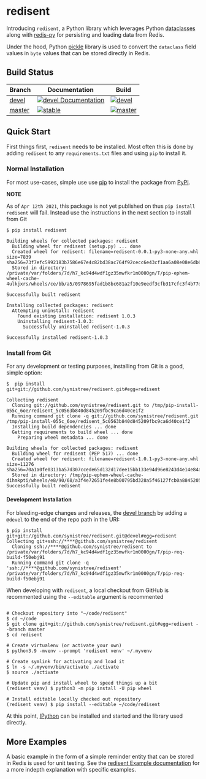 # redisent

Introducing `redisent`, a Python library which leverages Python [dataclasses](https://docs.python.org/3/library/dataclasses.html) along with [redis-py](https://github.com/andymccurdy/redis-py) for persisting and loading data from Redis.

Under the hood, Python [pickle](https://docs.python.org/3/library/pickle.html) library is used to convert the `dataclass` field values in `byte` values that can be stored directly in Redis.

## Build Status

| Branch | Documentation | Build |
|--------|---------------|-------|
| [devel](https://github.com/synistree/redisent/tree/devel) | [![devel Documentation](https://readthedocs.org/projects/redisent/badge/?version=latest)](https://redisent.readthedocs.io/en/latest/?badge=latest) | [![devel](https://travis-ci.com/synistree/redisent.svg?branch=devel)](https://travis-ci.com/synistree/redisent) |
| [master](https://github.com/synistree/redisent/tree/master) | [![stable](https://readthedocs.org/projects/redisent/badge/?version=latest)](https://redisent.readthedocs.io/en/latest/?badge=stable) | [![master](https://travis-ci.com/synistree/redisent.svg?branch=master)](https://travis-ci.com/synistree/redisent)

## Quick Start

First things first, `redisent` needs to be installed. Most often this is done by adding `redisent` to any `requirements.txt` files and using `pip` to install it.

### Normal Installation

For most use-cases, simple use use [pip](https://pip.pypa.io/en/stable/) to install the package from [PyPI](https://pypi.org/).

**NOTE**

As of `Apr 12th 2021`, this package is not yet published on thus `pip install redisent` will fail. Instead use the instructions in the next section to install from Git

```shell
$ pip install redisent

Building wheels for collected packages: redisent
  Building wheel for redisent (setup.py) ... done
  Created wheel for redisent: filename=redisent-0.0.1-py3-none-any.whl size=7839 sha256=73f7efc5992183b7586e67e4c82bd38ac764f92cecc6e43cf1aa6a08e08e6db6
  Stored in directory: /private/var/folders/7d/h7_kc94d4wdf1gz35mwfkr1m0000gn/T/pip-ephem-wheel-cache-4ulkjxrs/wheels/ce/bb/a5/0978695fad1b8bc681a2f10e9eedf3cfb317cfc3f4b77d7bde

Successfully built redisent

Installing collected packages: redisent
  Attempting uninstall: redisent
    Found existing installation: redisent 1.0.3
    Uninstalling redisent-1.0.3:
      Successfully uninstalled redisent-1.0.3

Successfully installed redisent-1.0.3
```

### Install from Git
For any development or testing purposes, installing from Git is a good, simple option:

```shell
$  pip install git+git://github.com/synistree/redisent.git#egg=redisent

Collecting redisent
  Cloning git://github.com/synistree/redisent.git to /tmp/pip-install-055c_6oe/redisent_5c0563b840d845209fbc9ca6d40ce1f2
  Running command git clone -q git://github.com/synistree/redisent.git /tmp/pip-install-055c_6oe/redisent_5c0563b840d845209fbc9ca6d40ce1f2
  Installing build dependencies ... done
  Getting requirements to build wheel ... done
    Preparing wheel metadata ... done

Building wheels for collected packages: redisent
  Building wheel for redisent (PEP 517) ... done
  Created wheel for redisent: filename=redisent-1.0.1-py3-none-any.whl size=11276 sha256=70a1a0fe0313ba57d307ccede65d132d17dee15bb133e94d96e8243d4e14e84a
  Stored in directory: /tmp/pip-ephem-wheel-cache-dihmkpti/wheels/e8/90/68/a3f4e72651fe4e8b00795bd328a5f46127fcb0a88452055fcd
Successfully built redisent
```

#### Development Installation

For bleeding-edge changes and releases, the [devel branch](https://github.com/synistree/redisent/tree/devel) by adding a `@devel` to the end of the repo path in the URI:

```shell
$ pip install git+git://github.com/synistree/redisent.git@devel#egg=redisent
Collecting git+ssh://****@github.com/synistree/redisent
  Cloning ssh://****@github.com/synistree/redisent to /private/var/folders/7d/h7_kc94d4wdf1gz35mwfkr1m0000gn/T/pip-req-build-f50ebj91
  Running command git clone -q 'ssh://****@github.com/synistree/redisent' /private/var/folders/7d/h7_kc94d4wdf1gz35mwfkr1m0000gn/T/pip-req-build-f50ebj91
```

When developing with `redisent`, a local checkout from GitHub is recommented using the `--editable` argument is recommented

```shell

# Checkout repository into "~/code/redisent"
$ cd ~/code
$ git clone git+git://github.com/synistree/redisent.git#egg=redisent --branch master
$ cd redisent

# Create virtualenv (or activate your own)
$ python3.9 -mvenv --prompt 'redisent venv' ~/.myvenv

# Create symlink for activating and load it
$ ln -s ~/.myvenv/bin/activate ./activate
$ source ./activate

# Update pip and install wheel to speed things up a bit
(redisent venv) $ python3 -m pip install -U pip wheel

# Install editable locally checked out repository
(redisent venv) $ pip install --editable ~/code/redisent
```

At this point, [IPython](https://ipython.org/) can be installed and started and the library used directly.

## More Examples

A basic example in the form of a simple reminder entity that can be stored in Redis is used for unit testing. See the [redisent Example documentation](https://redisent.readthedocs.io/en/latest/pages/example.html) for a more indepth explanation with specific examples.
